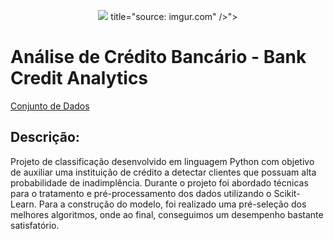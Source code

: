 <p align = "center">
  <img src = "<a href="https://imgur.com/SHk7OpG"> title="source: imgur.com" /></a>">
</p>

# Análise de Crédito Bancário - Bank Credit Analytics

[Conjunto de Dados](https://archive.ics.uci.edu/ml/datasets/default+of+credit+card+clients)

## Descrição:

Projeto de classificação desenvolvido em linguagem Python com objetivo de auxiliar uma instituição de crédito a 
detectar clientes que possuam alta probabilidade de inadimplência. Durante o projeto foi abordado técnicas para o
tratamento e pré-processamento dos dados utilizando o Scikit-Learn. Para a construção do modelo, foi realizado
uma pré-seleção dos melhores algoritmos, onde ao final, conseguimos um desempenho bastante satisfatório.
